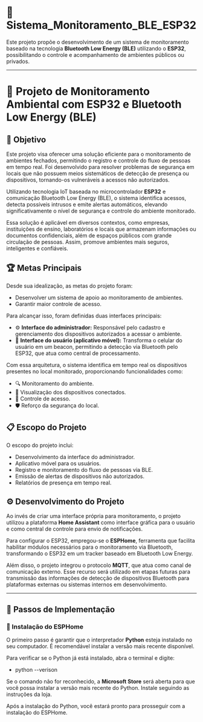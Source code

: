 # 📡 Sistema_Monitoramento_BLE_ESP32

Este projeto propõe o desenvolvimento de um sistema de monitoramento baseado na tecnologia **Bluetooth Low Energy (BLE)** utilizando o **ESP32**, possibilitando o controle e acompanhamento de ambientes públicos ou privados.

---

# 🌿 Projeto de Monitoramento Ambiental com ESP32 e Bluetooth Low Energy (BLE)

## 🎯 Objetivo

Este projeto visa oferecer uma solução eficiente para o monitoramento de ambientes fechados, permitindo o registro e controle do fluxo de pessoas em tempo real. Foi desenvolvido para resolver problemas de segurança em locais que não possuem meios sistemáticos de detecção de presença ou dispositivos, tornando-os vulneráveis a acessos não autorizados.

Utilizando tecnologia IoT baseada no microcontrolador **ESP32** e comunicação Bluetooth Low Energy (BLE), o sistema identifica acessos, detecta possíveis intrusos e emite alertas automáticos, elevando significativamente o nível de segurança e controle do ambiente monitorado.

Essa solução é aplicável em diversos contextos, como empresas, instituições de ensino, laboratórios e locais que armazenam informações ou documentos confidenciais, além de espaços públicos com grande circulação de pessoas. Assim, promove ambientes mais seguros, inteligentes e confiáveis.

## 🏆 Metas Principais

Desde sua idealização, as metas do projeto foram:

- Desenvolver um sistema de apoio ao monitoramento de ambientes.
- Garantir maior controle de acesso.

Para alcançar isso, foram definidas duas interfaces principais:

- ⚙️ **Interface do administrador:** Responsável pelo cadastro e gerenciamento dos dispositivos autorizados a acessar o ambiente.
- 📱 **Interface do usuário (aplicativo móvel):** Transforma o celular do usuário em um beacon, permitindo a detecção via Bluetooth pelo ESP32, que atua como central de processamento.

Com essa arquitetura, o sistema identifica em tempo real os dispositivos presentes no local monitorado, proporcionando funcionalidades como:

- 🔍 Monitoramento do ambiente.
- 📶 Visualização dos dispositivos conectados.
- 🚪 Controle de acesso.
- 🛡️ Reforço da segurança do local.

## 📋 Escopo do Projeto

O escopo do projeto inclui:

- Desenvolvimento da interface do administrador.
- Aplicativo móvel para os usuários.
- Registro e monitoramento do fluxo de pessoas via BLE.
- Emissão de alertas de dispositivos não autorizados.
- Relatórios de presença em tempo real.

## ⚙️ Desenvolvimento do Projeto

Ao invés de criar uma interface própria para monitoramento, o projeto utilizou a plataforma **Home Assistant** como interface gráfica para o usuário e como central de controle para envio de notificações.

Para configurar o ESP32, empregou-se o **ESPHome**, ferramenta que facilita habilitar módulos necessários para o monitoramento via Bluetooth, transformando o ESP32 em um tracker baseado em Bluetooth Low Energy.

Além disso, o projeto integrou o protocolo **MQTT**, que atua como canal de comunicação externo. Esse recurso será utilizado em etapas futuras para transmissão das informações de detecção de dispositivos Bluetooth para plataformas externas ou sistemas internos em desenvolvimento.

---

## 🚀 Passos de Implementação

### 🔧 Instalação do ESPHome

O primeiro passo é garantir que o interpretador **Python** esteja instalado no seu computador. É recomendável instalar a versão mais recente disponível.

Para verificar se o Python já está instalado, abra o terminal e digite:

* python --verison


Se o comando não for reconhecido, a **Microsoft Store** será aberta para que você possa instalar a versão mais recente do Python. Instale seguindo as instruções da loja.

Após a instalação do Python, você estará pronto para prosseguir com a instalação do ESPHome.


